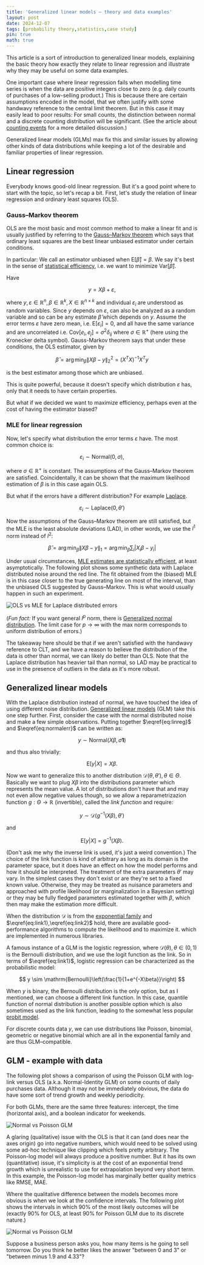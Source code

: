 ```yaml
---
title: 'Generalized linear models – theory and data examples'
layout: post
date: 2024-12-07
tags: [probability theory,statistics,case study]
pin: true
math: true
---
```


This article is a sort of introduction to generalized linear models,
explaining the basic theory how exactly they relate to linear regression 
and illustrate why they may be useful on some data examples.

One important case where linear regression fails when modelling time series is when the data are positive integers close to zero
(e.g. daily counts of purchases of a low-selling product.) 
This is because there are certain assumptions encoded in the model, 
that we often justify with some handwavy reference
to the central limit theorem.
But in this case it may easily lead to poor results: 
For small counts, the distinction between normal and a discrete counting distribution will be significant.
(See the article about [counting events](/posts/counting-events) for a more detailed discussion.)

Generalized linear models (GLMs) max fix this and similar issues by allowing other kinds of data distributions 
while keeping a lot of the desirable and familiar properties of linear regression.

## Linear regression
<span title="who I expect to read this blog">Everybody<span>
knows good-old linear regression.
But it's a good point where to start with the topic, so let's recap a bit.
First, let's study the relation of linear regression and ordinary least squares (OLS). 

### Gauss–Markov theorem
OLS are the most basic and most common method to make a linear fit
and is usually justified by referring to the [Gauss–Markov theorem](https://en.wikipedia.org/wiki/Gauss%E2%80%93Markov_theorem)
which says that ordinary least squares are the best linear unbiased estimator under certain conditions. 

In particular:
We call an estimator unbiased when $\mathrm{E}[\hat{\beta}] = \beta$. 
We say it's best in the sense of [statistical efficiency](https://en.wikipedia.org/wiki/Efficiency_(statistics)),
i.e. we want to minimize $\mathrm{Var}[\hat{\beta}]$.

Have 

$$\begin{equation}\label{eq:linreg}y = X\beta + \varepsilon,\end{equation}$$

where $y,\varepsilon \in \mathbb{R}^n, \beta \in \mathbb{R}^k, X \in \mathbb{R}^{n\times k}$
and individual $\varepsilon_i$ are understood as random variables.
Since $y$ depends on $\varepsilon$, can also be analyzed as a random variable and so can be any estimate $\hat{\beta}$ which depends on $y$.
Assume the error terms $\varepsilon$ have zero mean, i.e. $\mathrm{E}[\varepsilon_i] = 0$,
and all have the same variance and are uncorrelated i.e. $\mathrm{Cov}[e_i, e_j] = \sigma^2 \delta_{ij}$ where $\sigma \in \mathbb{R}^+$ 
(here using the Kronecker delta symbol).
Gauss-Markov theorem says that under these conditions,
the OLS estimator, given by 

$$\hat{\beta} = \arg\min_{\beta} \lVert X\beta - y \rVert_2^2 = \left(X^T X\right)^{-1} X^T y$$

is the best estimator among those which are unbiased.

This is quite powerful, because it doesn't specify which distribution $\varepsilon$ has, only that it needs to have certain properties.

But what if we decided we want to maximize efficiency, perhaps even at the cost of having the estimator biased? 

### MLE for linear regression

Now, let's specify what distribution the error terms $\varepsilon$ have.
The most common choice is:

$$\begin{equation}\label{eq:normalerr} \varepsilon_i \sim \mathrm{Normal}(0, \sigma), \end{equation}$$

where $\sigma \in \mathbb{R}^+$ is constant.
The assumptions of the Gauss–Markov theorem are satisfied.
Coincidentally, it <span title="Cool exercise for univariate case">can be shown</span>
that the maximum likelihood estimation of $\beta$ is in this case again OLS.

But what if the errors have a different distribution? For example [Laplace](https://en.wikipedia.org/wiki/Laplace_distribution).

$$ \varepsilon_i \sim \mathrm{Laplace}\left(0, \theta'\right)$$

Now the assumptions of the Gauss–Markov theorem are still satisfied, but the MLE is the least absolute deviations (LAD),
in other words, we use the $l^1$ norm instead of $l^2$:

$$\hat{\beta} = \arg\min_{\beta} \lVert X\beta - y \rVert_1 = \arg\min_{\beta} \sum_i | X_i \beta - y_i|$$

Under usual circumstances, [MLE estimates are statistically efficient](https://gregorygundersen.com/blog/2019/11/28/asymptotic-normality-mle/), at least asymptotically.
The following plot shows some synthetic data with Laplace distributed noise around the red line.
The fit obtained from the (biased) MLE is in this case closer to the true generating line on most of the interval,
than the unbiased OLS suggested by Gauss–Markov.
This is what would usually happen in such an experiment.

![](/assets/images/linreg_ols_vs_mle.png "OLS vs MLE for Laplace distributed errors")

(_Fun fact:_ If you want general $l^p$ norm, there is [Generalized normal distribution](https://en.wikipedia.org/wiki/Generalized_normal_distribution).
The limit case for $p \to \infty$ with the max norm corresponds to uniform distribution of errors.)

The takeaway here should be that if we aren't satisfied with the handwavy reference to CLT, 
and we have a reason to believe the distribution of the data is other than normal, 
we can likely do better than OLS.
Note that the Laplace distribution has heavier tail than normal, 
so LAD may be practical to use in the presence of outliers in the data as it's more robust.

## Generalized linear models
With the Laplace distribution instead of normal, we have touched the idea of using different noise distribution.
[Generalized linear models](https://en.wikipedia.org/wiki/Generalized_linear_model) (GLM) take this one step further. 
First, consider the case with the normal distributed noise and make a few simple observations.
Putting together $\eqref{eq:linreg}$ and $\eqref{eq:normalerr}$ can be written as:

$$\begin{equation}\label{eq:normalerr2} y \sim \mathrm{Normal}(X\beta, \sigma \mathbf{1}) \end{equation}$$

and thus also trivially:

$$ \mathrm{E}\left[y|X\right] = X\beta.$$

Now we want to generalize this to another distribution $\mathcal{D}(\theta, \theta'), \theta \in \Theta$.
Basically we want to plug $X\beta$ into the distributions parameter which represents the mean value. 
A lot of distributions don't have that and may not even allow negative values though,
so we allow a reparametrizazion function $g: \Theta \to \mathbb{R}$ (invertible), called the _link function_ and require:

$$\begin{equation}\label{eq:link1}y \sim \mathcal{D}(g^{-1}(X\beta), \theta') \end{equation}$$

and

$$\begin{equation}\label{eq:link2} \mathrm{E}\left[y|X\right] = g^{-1}(X\beta). \end{equation}$$

(Don't ask me why the inverse link is used, it's just a weird convention.) 
The choice of the link function is kind of arbitrary as long as its domain is the parameter space,
but it does have an effect on how the model performs and how it should be interpreted.
The treatment of the extra parameters $\theta'$ may vary. 
In the simplest cases they don't exist or are they're set to a fixed known value.
Otherwise, they may be treated as nuisance parameters and approached with profile likelihood (or marginalization in a Bayesian setting)
or they may be fully fledged parameters estimated together with $\beta$, which then may make the estimation more difficult.

When the distribution $\mathcal{D}$ is from the [exponential family](https://en.wikipedia.org/wiki/Exponential_family)
and $\eqref{eq:link1},\eqref{eq:link2}$ hold, there are available good-performance algorithms to compute the likelihood and to maximize it. 
which are implemented in numerous libraries.

A famous instance of a GLM is the logistic regression, where $\mathcal{D}(\theta), \theta \in (0,1)$ is the Bernoulli distribution, 
and we use the logit function as the link. So in terms of $\eqref{eq:link1}$,
logistic regression can be characterized as the probabilistic model:

$$ y \sim \mathrm{Bernoulli}\left(\frac{1}{1+e^{-X\beta}}\right) $$

When $y$ is binary, the Bernoulli distribution is the only option, but as I mentioned, 
we can choose a different link function. 
In this case, quantile function of normal distribution is another possible option which
is also sometimes used as the link function, leading to the somewhat less popular [probit model](https://en.wikipedia.org/wiki/Probit_model).

For discrete counts data $y$, we can use distributions like Poisson, binomial, geometric or negative binomial
which are all in the exponential family and are thus GLM–compatible. 

## GLM - example with data  
The following plot shows a comparison of using the Poisson GLM with log-link versus OLS (a.k.a. Normal-Identity GLM) 
on some counts of daily purchases data.
Although it may not be immediately obvious, the data do have some sort of trend growth and weekly periodicity.

For both GLMs, there are the same three features: intercept, the time (horizontal axis),
and a boolean indicator for weekends. 

![](/assets/images/normal_vs_poisson_glm.png "Normal vs Poisson GLM")

A glaring (qualitative) issue with the OLS is that it can (and does near the axes origin) go 
into negative numbers, which would need to be solved using some ad-hoc technique like clipping which feels pretty arbitrary.
The Poisson-log model will always produce a positive number.
But it has its own (quantitative) issue, it's simplicity is at the cost of an exponential trend growth
which is unrealistic to use for extrapolation beyond very short term. 
In this example, the Poisson-log model has marginally better quality metrics like RMSE, MAE. 

Where the qualitative difference between the models becomes more obvious is when we look at the confidence intervals.
The following plot shows the intervals in which 90% of the most likely outcomes will be
(exactly 90% for OLS, at least 90% for Poisson GLM due to its discrete nature.)

![](/assets/images/normal_vs_poisson_glm_intervals.png "Normal vs Poisson GLM")

Suppose a business person asks you, how many items is he going to sell tomorrow. 
Do you think he better likes the answer "between 0 and 3" or "between minus 1.9 and 4.33"?

